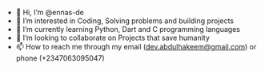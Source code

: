 - 👋 Hi, I’m @ennas-de
- 👀 I’m interested in Coding, Solving problems and building projects
- 🌱 I’m currently learning Python, Dart and C programming languages
- 💞️ I’m looking to collaborate on Projects that save humanity
- 📫 How to reach me through my email (dev.abdulhakeem@gmail.com) or phone (+2347063095047)

<!---
ennas-de/ennas-de is a ✨ special ✨ repository because its `README.md` (this file) appears on your GitHub profile.
You can click the Preview link to take a look at your changes.
--->
